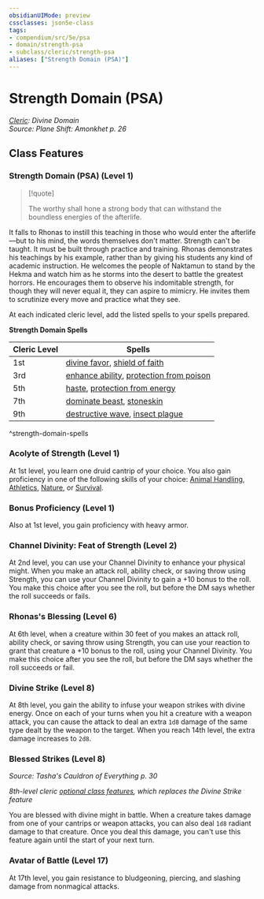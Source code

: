```yaml
---
obsidianUIMode: preview
cssclasses: json5e-class
tags:
- compendium/src/5e/psa
- domain/strength-psa
- subclass/cleric/strength-psa
aliases: ["Strength Domain (PSA)"]
---
```

# Strength Domain (PSA)
*[Cleric](TTRPG/Source%20Material/Mechanics/classes/Cleric/Cleric.md): Divine Domain*  
*Source: Plane Shift: Amonkhet p. 26*  


## Class Features

### Strength Domain (PSA) (Level 1)

> [!quote]  
> 
> The worthy shall hone a strong body that can withstand the boundless energies of the afterlife.

It falls to Rhonas to instill this teaching in those who would enter the afterlife—but to his mind, the words themselves don't matter. Strength can't be taught. It must be built through practice and training. Rhonas demonstrates his teachings by his example, rather than by giving his students any kind of academic instruction. He welcomes the people of Naktamun to stand by the Hekma and watch him as he storms into the desert to battle the greatest horrors. He encourages them to observe his indomitable strength, for though they will never equal it, they can aspire to mimicry. He invites them to scrutinize every move and practice what they see.

At each indicated cleric level, add the listed spells to your spells prepared.

**Strength Domain Spells**

| Cleric Level | Spells |
|--------------|--------|
| 1st | [divine favor](TTRPG/Source%20Material/Mechanics/spells/divine-favor.md), [shield of faith](TTRPG/Source%20Material/Mechanics/spells/shield-of-faith.md) |
| 3rd | [enhance ability](TTRPG/Source%20Material/Mechanics/spells/enhance-ability.md), [protection from poison](TTRPG/Source%20Material/Mechanics/spells/protection-from-poison.md) |
| 5th | [haste](TTRPG/Source%20Material/Mechanics/spells/haste.md), [protection from energy](TTRPG/Source%20Material/Mechanics/spells/protection-from-energy.md) |
| 7th | [dominate beast](TTRPG/Source%20Material/Mechanics/spells/dominate-beast.md), [stoneskin](TTRPG/Source%20Material/Mechanics/spells/stoneskin.md) |
| 9th | [destructive wave](destructive-wave.md), [insect plague](TTRPG/Source%20Material/Mechanics/spells/insect-plague.md) |
^strength-domain-spells

### Acolyte of Strength (Level 1)

At 1st level, you learn one druid cantrip of your choice. You also gain proficiency in one of the following skills of your choice: [Animal Handling](TTRPG/Source%20Material/Mechanics/Rules/skills.md#Animal%20Handling), [Athletics](TTRPG/Source%20Material/Mechanics/Rules/skills.md#Athletics), [Nature](TTRPG/Source%20Material/Mechanics/Rules/skills.md#Nature), or [Survival](TTRPG/Source%20Material/Mechanics/Rules/skills.md#Survival).

### Bonus Proficiency (Level 1)

Also at 1st level, you gain proficiency with heavy armor.

### Channel Divinity: Feat of Strength (Level 2)

At 2nd level, you can use your Channel Divinity to enhance your physical might. When you make an attack roll, ability check, or saving throw using Strength, you can use your Channel Divinity to gain a +10 bonus to the roll. You make this choice after you see the roll, but before the DM says whether the roll succeeds or fails.

### Rhonas's Blessing (Level 6)

At 6th level, when a creature within 30 feet of you makes an attack roll, ability check, or saving throw using Strength, you can use your reaction to grant that creature a +10 bonus to the roll, using your Channel Divinity. You make this choice after you see the roll, but before the DM says whether the roll succeeds or fail.

### Divine Strike (Level 8)

At 8th level, you gain the ability to infuse your weapon strikes with divine energy. Once on each of your turns when you hit a creature with a weapon attack, you can cause the attack to deal an extra `1d8` damage of the same type dealt by the weapon to the target. When you reach 14th level, the extra damage increases to `2d8`.

### Blessed Strikes (Level 8)
_Source: Tasha's Cauldron of Everything p. 30_

*8th-level cleric [optional class features](optional-class-features-tce.md), which replaces the Divine Strike feature*

You are blessed with divine might in battle. When a creature takes damage from one of your cantrips or weapon attacks, you can also deal `1d8` radiant damage to that creature. Once you deal this damage, you can't use this feature again until the start of your next turn.

### Avatar of Battle (Level 17)

At 17th level, you gain resistance to bludgeoning, piercing, and slashing damage from nonmagical attacks.